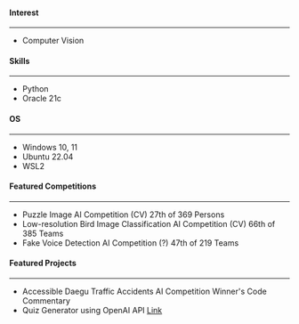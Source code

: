#### Interest
---
- Computer Vision

#### Skills
---
- Python 
- Oracle 21c

#### OS
---
- Windows 10, 11
- Ubuntu 22.04
- WSL2

#### Featured Competitions
---
- Puzzle Image AI Competition (CV) 27th of 369 Persons 
- Low-resolution Bird Image Classification AI Competition (CV) 66th of 385 Teams
- Fake Voice Detection AI Competition (?) 47th of 219 Teams

#### Featured Projects
---
- Accessible Daegu Traffic Accidents AI Competition Winner's Code Commentary
- Quiz Generator using OpenAI API [Link](https://quiz-bot-4.streamlit.app)
